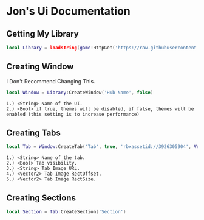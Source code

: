 # Jon's Ui Documentation

## Getting My Library
```lua
local Library = loadstring(game:HttpGet('https://raw.githubusercontent.com/Jonatanortiz2/Johnny-Test/master/Ui-Lib.lua'))();
```

## Creating Window
I Don't Recommend Changing This.
```lua
local Window = Library:CreateWindow('Hub Name', false)
```

```text
1.) <String> Name of the UI.
2.) <Bool> if true, themes will be disabled, if false, themes will be enabled (this setting is to increase performance)
```

## Creating Tabs
```lua
local Tab = Window:CreateTab('Tab', true, 'rbxassetid://3926305904', Vector2.new(484, 44), Vector2.new(36, 36))
```
```text
1.) <String> Name of the tab.
2.) <Bool> Tab visibility.
3.) <String> Tab Image URL.
4.) <Vector2> Tab Image RectOffset.
5.) <Vector2> Tab Image RectSize.
```

## Creating Sections
```lua
local Section = Tab:CreateSection('Section')
```
